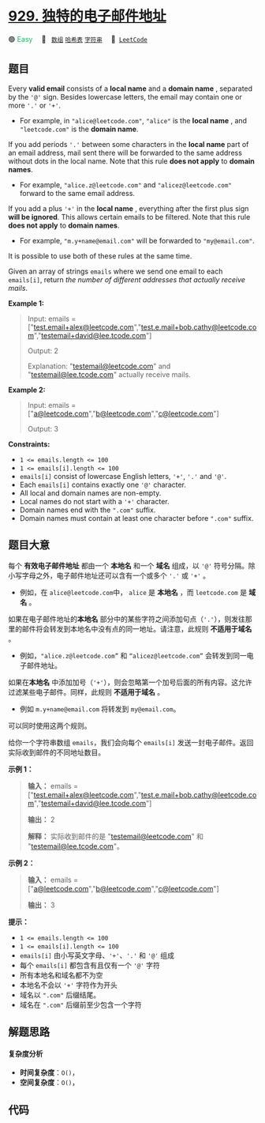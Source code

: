 # [929. 独特的电子邮件地址](https://leetcode.com/problems/unique-email-addresses)

🟢 <font color=#15bd66>Easy</font>&emsp; 🔖&ensp; [`数组`](/leetcode-js/outline/tag/array.md) [`哈希表`](/leetcode-js/outline/tag/hash-table.md) [`字符串`](/leetcode-js/outline/tag/string.md)&emsp; 🔗&ensp;[`LeetCode`](https://leetcode.com/problems/unique-email-addresses)

## 题目

Every **valid email** consists of a **local name** and a **domain name** ,
separated by the `'@'` sign. Besides lowercase letters, the email may contain
one or more `'.'` or `'+'`.

  * For example, in `"alice@leetcode.com"`, `"alice"` is the **local name** , and `"leetcode.com"` is the **domain name**.

If you add periods `'.'` between some characters in the **local name** part of
an email address, mail sent there will be forwarded to the same address
without dots in the local name. Note that this rule **does not apply** to
**domain names**.

  * For example, `"alice.z@leetcode.com"` and `"alicez@leetcode.com"` forward to the same email address.

If you add a plus `'+'` in the **local name** , everything after the first
plus sign **will be ignored**. This allows certain emails to be filtered. Note
that this rule **does not apply** to **domain names**.

  * For example, `"m.y+name@email.com"` will be forwarded to `"my@email.com"`.

It is possible to use both of these rules at the same time.

Given an array of strings `emails` where we send one email to each
`emails[i]`, return _the number of different addresses that actually receive
mails_.



**Example 1:**

> Input: emails = ["test.email+alex@leetcode.com","test.e.mail+bob.cathy@leetcode.com","testemail+david@lee.tcode.com"]
> 
> Output: 2
> 
> Explanation: "testemail@leetcode.com" and "testemail@lee.tcode.com" actually receive mails.

**Example 2:**

> Input: emails = ["a@leetcode.com","b@leetcode.com","c@leetcode.com"]
> 
> Output: 3

**Constraints:**

  * `1 <= emails.length <= 100`
  * `1 <= emails[i].length <= 100`
  * `emails[i]` consist of lowercase English letters, `'+'`, `'.'` and `'@'`.
  * Each `emails[i]` contains exactly one `'@'` character.
  * All local and domain names are non-empty.
  * Local names do not start with a `'+'` character.
  * Domain names end with the `".com"` suffix.
  * Domain names must contain at least one character before `".com"` suffix.


## 题目大意

每个 **有效电子邮件地址** 都由一个 **本地名** 和一个 **域名** 组成，以 `'@'`
符号分隔。除小写字母之外，电子邮件地址还可以含有一个或多个 `'.'` 或 `'+'` 。

  * 例如，在 `alice@leetcode.com`中， `alice` 是 **本地名** ，而 `leetcode.com` 是 **域名** 。

如果在电子邮件地址的**本地名** 部分中的某些字符之间添加句点（`'.'`），则发往那里的邮件将会转发到本地名中没有点的同一地址。请注意，此规则
**不适用于域名** 。

  * 例如，`"alice.z@leetcode.com”` 和 `“alicez@leetcode.com”` 会转发到同一电子邮件地址。

如果在**本地名** 中添加加号（`'+'`），则会忽略第一个加号后面的所有内容。这允许过滤某些电子邮件。同样，此规则 **不适用于域名** 。

  * 例如 `m.y+name@email.com` 将转发到 `my@email.com`。

可以同时使用这两个规则。

给你一个字符串数组 `emails`，我们会向每个 `emails[i]` 发送一封电子邮件。返回实际收到邮件的不同地址数目。



**示例 1：**

> 
> 
> 
> 
> 
> **输入：** emails = ["test.email+alex@leetcode.com","test.e.mail+bob.cathy@leetcode.com","testemail+david@lee.tcode.com"]
> 
> **输出：** 2
> 
> **解释：** 实际收到邮件的是 "testemail@leetcode.com" 和 "testemail@lee.tcode.com"。
> 
> 

**示例 2：**

> 
> 
> 
> 
> 
> **输入：** emails = ["a@leetcode.com","b@leetcode.com","c@leetcode.com"]
> 
> **输出：** 3
> 
> 

  
**提示：**

  * `1 <= emails.length <= 100`
  * `1 <= emails[i].length <= 100`
  * `emails[i]` 由小写英文字母、`'+'`、`'.'` 和 `'@'` 组成
  * 每个 `emails[i]` 都包含有且仅有一个 `'@'` 字符
  * 所有本地名和域名都不为空
  * 本地名不会以 `'+'` 字符作为开头
  * 域名以 `".com"` 后缀结尾。
  * 域名在 `".com"` 后缀前至少包含一个字符


## 解题思路

#### 复杂度分析

- **时间复杂度**：`O()`，
- **空间复杂度**：`O()`，

## 代码

```javascript

```